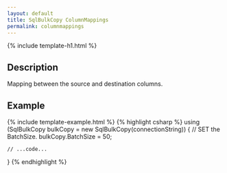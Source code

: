 ```yaml
---
layout: default
title: SqlBulkCopy ColumnMappings
permalink: columnmappings
---
```


{% include template-h1.html %}

## Description

Mapping between the source and destination columns.

## Example
{% include template-example.html %} 
{% highlight csharp %}
using (SqlBulkCopy bulkCopy = new SqlBulkCopy(connectionString))
{
	// SET the BatchSize.
	bulkCopy.BatchSize = 50;
	
	// ...code...
}
{% endhighlight %}
